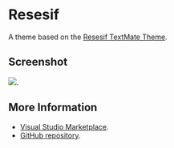 # Resesif

A theme based on the [Resesif TextMate Theme](http://colorsublime.com/theme/Resesif).


## Screenshot
![](https://raw.githubusercontent.com/gerane/VSCodeThemes/master/gerane.Theme-Resesif/screenshot.png).


## More Information
* [Visual Studio Marketplace](https://marketplace.visualstudio.com/items/gerane.Theme-Resesif).
* [GitHub repository](https://github.com/gerane/VSCodeThemes).
